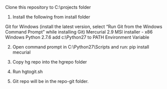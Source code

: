 Clone this repository to C:\projects folder

1. Install the following from install folder

Git for Windows (install the latest version, select “Run Git from the Windows Command Prompt” while installing Git)
Mercurial 2.9 MSI installer - x86 Windows
Python 2.7.6
add c:\Python27 to PATH Environment Variable

2. Open command prompt in C:\Python27\Scripts and run: pip install mecurial

3. Copy hg repo into the hgrepo folder

4. Run hgtogit.sh

5. Git repo will be in the repo-git folder.
 